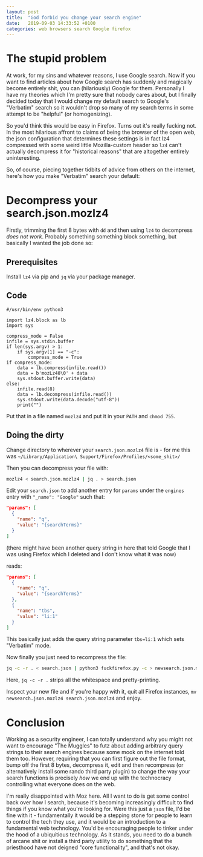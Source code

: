 ```yaml
---
layout: post
title:  "God forbid you change your search engine"
date:   2019-09-03 14:33:52 +0100
categories: web browsers search Google firefox
---
```

# The stupid problem
At work, for my sins and whatever reasons, I use Google search. Now if you want to find articles about how Google search has suddenly and magically become entirely shit, you can (hilariously) Google for them. Personally I have my theories which I'm pretty sure that nobody cares about, but I finally decided today that I would change my default search to Google's "Verbatim" search so it wouldn't drop so many of my search terms in some attempt to be "helpful" (or homogenizing).

So you'd think this would be easy in Firefox. Turns out it's really fucking not. In the most hilarious affront to claims of being the browser of the open web, the json configuration that determines these settings is in fact lz4 compressed with some weird little Mozilla-custom header so `lz4` can't actually decompress it for "historical reasons" that are altogether entirely uninteresting.

So, of course, piecing together tidbits of advice from others on the internet, here's how you make "Verbatim" search your default:

# Decompress your search.json.mozlz4
Firstly, trimming the first 8 bytes with `dd` and then using `lz4` to decompress *does not work*. Probably something something block something, but basically I wanted the job done so:

## Prerequisites
Install `lz4` via pip and `jq` via your package manager.

## Code
```python3
#/usr/bin/env python3

import lz4.block as lb
import sys

compress_mode = False
infile = sys.stdin.buffer
if len(sys.argv) > 1:
    if sys.argv[1] == "-c":
        compress_mode = True
if compress_mode:
    data = lb.compress(infile.read())
    data = b'mozLz40\0' + data
    sys.stdout.buffer.write(data)
else:
    infile.read(8)
    data = lb.decompress(infile.read())
    sys.stdout.write(data.decode("utf-8"))
    print("")
```

Put that in a file named `mozlz4` and put it in your `PATH` and `chmod 755`.

## Doing the dirty
Change directory to wherever your `search.json.mozlz4` file is - for me this was `~/Library/Application\ Support/Firefox/Profiles/<some_shit>/`

Then you can decompress your file with:

```bash
mozlz4 < search.json.mozlz4 | jq . > search.json
```

Edit your `search.json` to add another entry for `params` under the `engines` entry with `"_name": "Google"` such that:

```json
"params": [
  {
    "name": "q",
    "value": "{searchTerms}"
  }
]
```
(there might have been another query string in here that told Google that I was using Firefox which I deleted and I don't know what it was now)

reads:
```json
"params": [
  {
    "name": "q",
    "value": "{searchTerms}"
  },
  {
    "name": "tbs",
    "value": "li:1"
  }
]
```

This basically just adds the query string parameter `tbs=li:1` which sets "Verbatim" mode.

Now finally you just need to recompress the file:

```bash
jq -c -r . < search.json | python3 fuckfirefox.py -c > newsearch.json.mozlz4
```

Here, `jq -c -r .` strips all the whitespace and pretty-printing.

Inspect your new file and if you're happy with it, quit all Firefox instances, `mv newsearch.json.mozlz4 search.json.mozlz4` and enjoy.

# Conclusion
Working as a security engineer, I can totally understand why you might not want to encourage "The Muggles" to futz about adding arbitrary query strings to their search engines because some mook on the internet told them too. However, requiring that you can first figure out the file format, bump off the first 8 bytes, decompress it, edit and then recompress (or alternatively install some rando third party plugin) to change the way your search functions is precisely *how* we end up with the technocracy controlling what everyone does on the web.

I'm really disappointed with Moz here. All I want to do is get some control back over how I search, because it's becoming increasingly difficult to find things if you know what you're looking for. Were this just a `json` file, I'd be fine with it - fundamentally it would be a stepping stone for people to learn to control the tech they use, and it would be an introduction to a fundamental web technology. You'd be encouraging people to tinker under the hood of a ubiquitious technology. As it stands, you need to do a bunch of arcane shit or install a third party utility to do something that the priesthood have not deigned "core functionality", and that's not okay.
